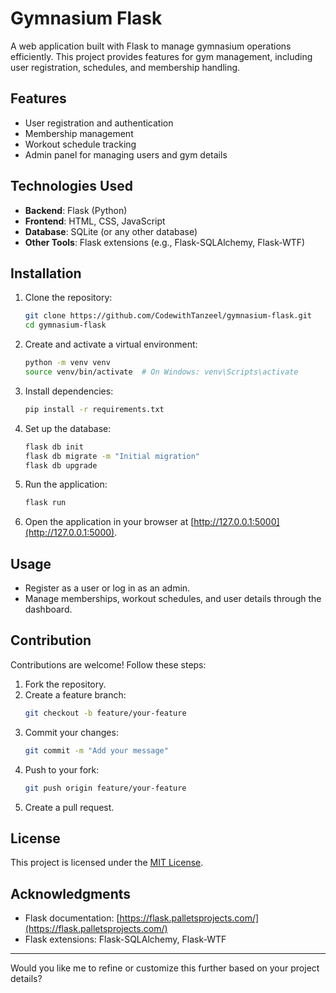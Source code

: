 # Gymnasium Flask

A web application built with Flask to manage gymnasium operations efficiently. This project provides features for gym management, including user registration, schedules, and membership handling.

## Features

- User registration and authentication
- Membership management
- Workout schedule tracking
- Admin panel for managing users and gym details

## Technologies Used

- **Backend**: Flask (Python)
- **Frontend**: HTML, CSS, JavaScript
- **Database**: SQLite (or any other database)
- **Other Tools**: Flask extensions (e.g., Flask-SQLAlchemy, Flask-WTF)

## Installation

1. Clone the repository:
   ```bash
   git clone https://github.com/CodewithTanzeel/gymnasium-flask.git
   cd gymnasium-flask
   ```

2. Create and activate a virtual environment:
   ```bash
   python -m venv venv
   source venv/bin/activate  # On Windows: venv\Scripts\activate
   ```

3. Install dependencies:
   ```bash
   pip install -r requirements.txt
   ```

4. Set up the database:
   ```bash
   flask db init
   flask db migrate -m "Initial migration"
   flask db upgrade
   ```

5. Run the application:
   ```bash
   flask run
   ```

6. Open the application in your browser at [http://127.0.0.1:5000](http://127.0.0.1:5000).

## Usage

- Register as a user or log in as an admin.
- Manage memberships, workout schedules, and user details through the dashboard.

## Contribution

Contributions are welcome! Follow these steps:

1. Fork the repository.
2. Create a feature branch:
   ```bash
   git checkout -b feature/your-feature
   ```
3. Commit your changes:
   ```bash
   git commit -m "Add your message"
   ```
4. Push to your fork:
   ```bash
   git push origin feature/your-feature
   ```
5. Create a pull request.

## License

This project is licensed under the [MIT License](LICENSE).

## Acknowledgments

- Flask documentation: [https://flask.palletsprojects.com/](https://flask.palletsprojects.com/)
- Flask extensions: Flask-SQLAlchemy, Flask-WTF

---

Would you like me to refine or customize this further based on your project details?
